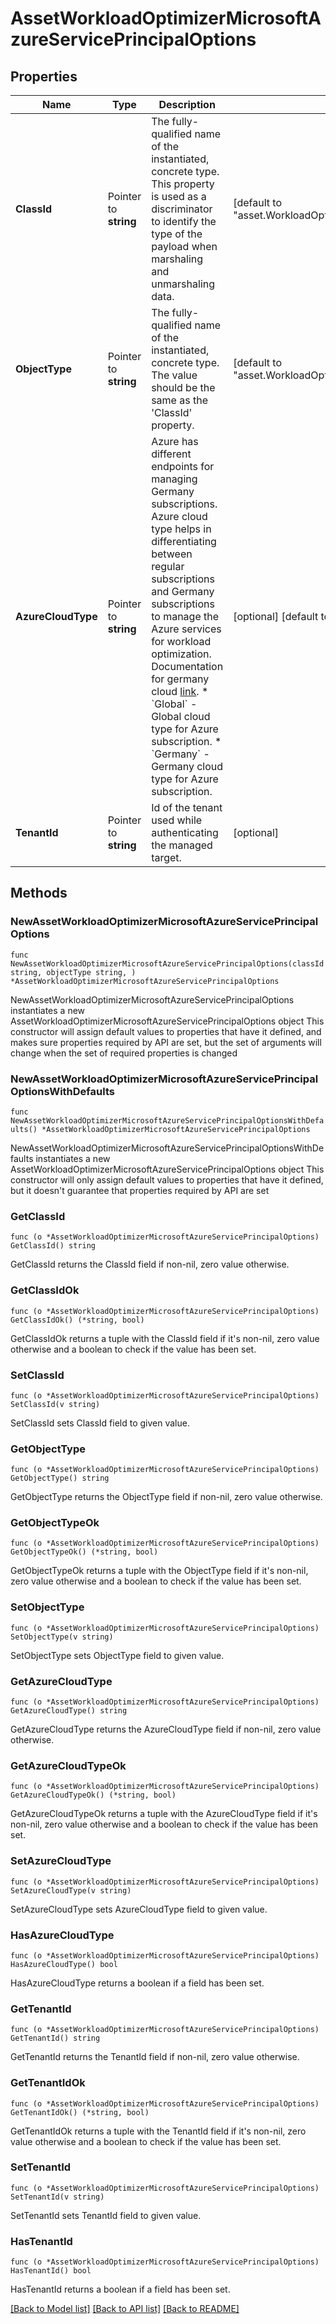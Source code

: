 # AssetWorkloadOptimizerMicrosoftAzureServicePrincipalOptions

## Properties

Name | Type | Description | Notes
------------ | ------------- | ------------- | -------------
**ClassId** | Pointer to **string** | The fully-qualified name of the instantiated, concrete type. This property is used as a discriminator to identify the type of the payload when marshaling and unmarshaling data. | [default to "asset.WorkloadOptimizerMicrosoftAzureServicePrincipalOptions"]
**ObjectType** | Pointer to **string** | The fully-qualified name of the instantiated, concrete type. The value should be the same as the &#39;ClassId&#39; property. | [default to "asset.WorkloadOptimizerMicrosoftAzureServicePrincipalOptions"]
**AzureCloudType** | Pointer to **string** | Azure has different endpoints for managing Germany subscriptions. Azure cloud type helps in differentiating between regular subscriptions and Germany subscriptions to manage the Azure services for workload optimization. Documentation for germany cloud [link](https://docs.microsoft.com/en-us/azure/germany/germany-manage-subscriptions). * &#x60;Global&#x60; - Global cloud type for Azure subscription. * &#x60;Germany&#x60; - Germany cloud type for Azure subscription. | [optional] [default to "Global"]
**TenantId** | Pointer to **string** | Id of the tenant used while authenticating the managed target. | [optional] 

## Methods

### NewAssetWorkloadOptimizerMicrosoftAzureServicePrincipalOptions

`func NewAssetWorkloadOptimizerMicrosoftAzureServicePrincipalOptions(classId string, objectType string, ) *AssetWorkloadOptimizerMicrosoftAzureServicePrincipalOptions`

NewAssetWorkloadOptimizerMicrosoftAzureServicePrincipalOptions instantiates a new AssetWorkloadOptimizerMicrosoftAzureServicePrincipalOptions object
This constructor will assign default values to properties that have it defined,
and makes sure properties required by API are set, but the set of arguments
will change when the set of required properties is changed

### NewAssetWorkloadOptimizerMicrosoftAzureServicePrincipalOptionsWithDefaults

`func NewAssetWorkloadOptimizerMicrosoftAzureServicePrincipalOptionsWithDefaults() *AssetWorkloadOptimizerMicrosoftAzureServicePrincipalOptions`

NewAssetWorkloadOptimizerMicrosoftAzureServicePrincipalOptionsWithDefaults instantiates a new AssetWorkloadOptimizerMicrosoftAzureServicePrincipalOptions object
This constructor will only assign default values to properties that have it defined,
but it doesn't guarantee that properties required by API are set

### GetClassId

`func (o *AssetWorkloadOptimizerMicrosoftAzureServicePrincipalOptions) GetClassId() string`

GetClassId returns the ClassId field if non-nil, zero value otherwise.

### GetClassIdOk

`func (o *AssetWorkloadOptimizerMicrosoftAzureServicePrincipalOptions) GetClassIdOk() (*string, bool)`

GetClassIdOk returns a tuple with the ClassId field if it's non-nil, zero value otherwise
and a boolean to check if the value has been set.

### SetClassId

`func (o *AssetWorkloadOptimizerMicrosoftAzureServicePrincipalOptions) SetClassId(v string)`

SetClassId sets ClassId field to given value.


### GetObjectType

`func (o *AssetWorkloadOptimizerMicrosoftAzureServicePrincipalOptions) GetObjectType() string`

GetObjectType returns the ObjectType field if non-nil, zero value otherwise.

### GetObjectTypeOk

`func (o *AssetWorkloadOptimizerMicrosoftAzureServicePrincipalOptions) GetObjectTypeOk() (*string, bool)`

GetObjectTypeOk returns a tuple with the ObjectType field if it's non-nil, zero value otherwise
and a boolean to check if the value has been set.

### SetObjectType

`func (o *AssetWorkloadOptimizerMicrosoftAzureServicePrincipalOptions) SetObjectType(v string)`

SetObjectType sets ObjectType field to given value.


### GetAzureCloudType

`func (o *AssetWorkloadOptimizerMicrosoftAzureServicePrincipalOptions) GetAzureCloudType() string`

GetAzureCloudType returns the AzureCloudType field if non-nil, zero value otherwise.

### GetAzureCloudTypeOk

`func (o *AssetWorkloadOptimizerMicrosoftAzureServicePrincipalOptions) GetAzureCloudTypeOk() (*string, bool)`

GetAzureCloudTypeOk returns a tuple with the AzureCloudType field if it's non-nil, zero value otherwise
and a boolean to check if the value has been set.

### SetAzureCloudType

`func (o *AssetWorkloadOptimizerMicrosoftAzureServicePrincipalOptions) SetAzureCloudType(v string)`

SetAzureCloudType sets AzureCloudType field to given value.

### HasAzureCloudType

`func (o *AssetWorkloadOptimizerMicrosoftAzureServicePrincipalOptions) HasAzureCloudType() bool`

HasAzureCloudType returns a boolean if a field has been set.

### GetTenantId

`func (o *AssetWorkloadOptimizerMicrosoftAzureServicePrincipalOptions) GetTenantId() string`

GetTenantId returns the TenantId field if non-nil, zero value otherwise.

### GetTenantIdOk

`func (o *AssetWorkloadOptimizerMicrosoftAzureServicePrincipalOptions) GetTenantIdOk() (*string, bool)`

GetTenantIdOk returns a tuple with the TenantId field if it's non-nil, zero value otherwise
and a boolean to check if the value has been set.

### SetTenantId

`func (o *AssetWorkloadOptimizerMicrosoftAzureServicePrincipalOptions) SetTenantId(v string)`

SetTenantId sets TenantId field to given value.

### HasTenantId

`func (o *AssetWorkloadOptimizerMicrosoftAzureServicePrincipalOptions) HasTenantId() bool`

HasTenantId returns a boolean if a field has been set.


[[Back to Model list]](../README.md#documentation-for-models) [[Back to API list]](../README.md#documentation-for-api-endpoints) [[Back to README]](../README.md)


